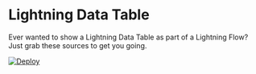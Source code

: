 # Lightning Data Table

Ever wanted to show a Lightning Data Table as part of a Lightning Flow? Just grab these sources to get you going.

[![Deploy](https://deploy-to-sfdx.com/dist/assets/images/DeployToSFDX.svg)](https://deploy-to-sfdx.com)



